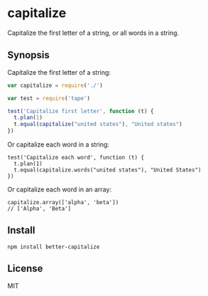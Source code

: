 # capitalize

Capitalize the first letter of a string, or all words in a string.

## Synopsis

Capitalize the first letter of a string:

```javascript
var capitalize = require('./')

var test = require('tape')

test('Capitalize first letter', function (t) {
  t.plan(1)
  t.equal(capitalize("united states"), "United states")
})
```

Or capitalize each word in a string:

```
test('Capitalize each word', function (t) {
  t.plan(1)
  t.equal(capitalize.words("united states"), "United States")
})
```

Or capitalize each word in an array:

```
capitalize.array(['alpha', 'beta'])
// ['Alpha', 'Beta']
```

## Install

    npm install better-capitalize

## License

MIT

